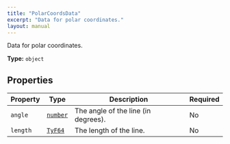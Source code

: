 ```yaml
---
title: "PolarCoordsData"
excerpt: "Data for polar coordinates."
layout: manual
---
```


Data for polar coordinates.

**Type:** `object`





## Properties

| Property | Type | Description | Required |
|----------|------|-------------|----------|
| `angle` |[`number`](/docs/kcl/types/number)| The angle of the line (in degrees). | No |
| `length` |[`TyF64`](/docs/kcl/types/TyF64)| The length of the line. | No |


